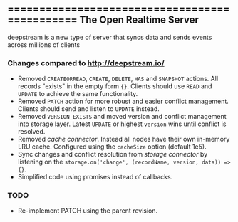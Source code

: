 ==============================================
The Open Realtime Server
----------------------------------------------
deepstream is a new type of server that syncs data and sends events across millions of clients

### Changes compared to http://deepstream.io/

 - Removed `CREATEORREAD`, `CREATE`, `DELETE`, `HAS` and `SNAPSHOT` actions. All records "exists" in the empty form `{}`. Clients should use `READ` and `UPDATE` to achieve the same functionality.
 - Removed `PATCH` action for more robust and easier conflict management. Clients should send and listen to `UPDATE` instead.
 - Removed `VERSION_EXISTS` and moved version and conflict management into storage layer. Latest `UPDATE` or highest `version` wins until conflict is resolved.
 - Removed *cache connector*. Instead all nodes have their own in-memory LRU cache. Configured using the `cacheSize` option (default 1e5).
 - Sync changes and conflict resolution from *storage connector* by listening on the `storage.on('change', (recordName, version, data)) => {}`.
 - Simplified code using promises instead of callbacks.

### TODO

- Re-implement PATCH using the parent revision.
